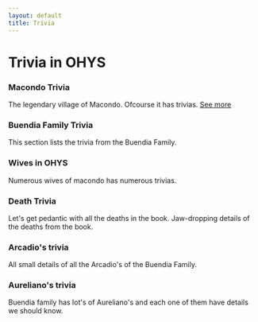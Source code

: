 ```yaml
--- 
layout: default
title: Trivia
---
```

# Trivia in OHYS
### Macondo Trivia
   The legendary village of Macondo. Ofcourse it has trivias.
<a href="{% link pages/trivia/trivia-pages/macondo.md %}">See more</a>

### Buendia Family Trivia
   This section lists the trivia from the Buendia Family.


### Wives in OHYS
   Numerous wives of macondo has numerous trivias.
     
### Death Trivia
Let's get pedantic with all the deaths in the book. Jaw-dropping details of the deaths from the book.


### Arcadio's trivia
All small details of all the Arcadio's of the Buendia Family.



### Aureliano's trivia
Buendia family has lot's of Aureliano's and each one of them have details we should know.

      